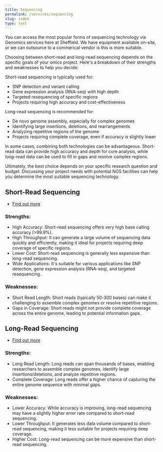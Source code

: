 ```yaml
---
title: Sequencing
permalink: /services/sequencing
slug: index
type: text
---
```


You can access the most popular forms of sequencing technology via Genomics services here at Sheffield. We have equipment available on-site, or we can outsource to a commerical vendor is this is more suitable.

Choosing between short-read and long-read sequencing depends on the specific goals of your omics project. Here's a breakdown of their strengths and weaknesses to help you decide:

Short-read sequencing is typically used for:

- SNP detection and variant calling
- Gene expression analysis (RNA-seq) with high depth
- Targeted resequencing of specific regions
- Projects requiring high accuracy and cost-effectiveness


Long-read sequencing is recommended for:

- De novo genome assembly, especially for complex genomes
- Identifying large insertions, deletions, and rearrangements
- Analyzing repetitive regions of the genome
- Projects requiring complete coverage, even if accuracy is slightly lower

In some cases, combining both technologies can be advantageous. Short-read data can provide high accuracy and depth for core analysis, while long-read data can be used to fill in gaps and resolve complex regions.

Ultimately, the best choice depends on your specific research question and budget. Discussing your project needs with potential NGS facilities can help you determine the most suitable sequencing technology.

## Short-Read Sequencing

- [Find out more](/services/sequencing/short_read)

### Strengths:

- High Accuracy: Short-read sequencing offers very high base calling accuracy (>99.9%).
- High Throughput: It can generate a large volume of sequencing data quickly and efficiently, making it ideal for projects requiring deep coverage of specific regions.
- Lower Cost: Short-read sequencing is generally less expensive than long-read sequencing.
- Wide Applications: It's suitable for various applications like SNP detection, gene expression analysis (RNA-seq), and targeted resequencing.

### Weaknesses:

- Short Read Length: Short reads (typically 50-300 bases) can make it challenging to assemble complex genomes or resolve repetitive regions.
- Gaps in Coverage: Short reads might not provide complete coverage across the entire genome, leading to potential information gaps.

## Long-Read Sequencing

- [Find out more](/services/sequencing/long_read)

### Strengths:

- Long Read Length: Long reads can span thousands of bases, enabling researchers to assemble complex genomes, identify large insertions/deletions, and analyze repetitive regions.
- Complete Coverage: Long reads offer a higher chance of capturing the entire genome sequence with minimal gaps.

### Weaknesses:

- Lower Accuracy: While accuracy is improving, long-read sequencing may have a slightly higher error rate compared to short-read sequencing.
- Lower Throughput: It generates less data volume compared to short-read sequencing, making it less suitable for projects requiring deep coverage.
- Higher Cost: Long-read sequencing can be more expensive than short-read sequencing.




